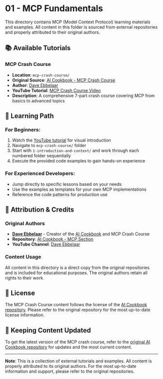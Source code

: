 # 01 - MCP Fundamentals

This directory contains MCP (Model Context Protocol) learning materials and examples. All content in this folder is sourced from external repositories and properly attributed to their original authors.

## 📚 Available Tutorials

### MCP Crash Course
- **Location**: `mcp-crash-course/`
- **Original Source**: [AI Cookbook - MCP Crash Course](https://github.com/daveebbelaar/ai-cookbook/tree/main/mcp/crash-course)
- **Author**: [Dave Ebbelaar](https://github.com/daveebbelaar)
- **YouTube Tutorial**: [MCP Crash Course Video](https://www.youtube.com/watch?v=5xqFjh56AwM&t=126s)
- **Description**: A comprehensive 7-part crash course covering MCP from basics to advanced topics

## 📖 Learning Path

### For Beginners:
1. Watch the [YouTube tutorial](https://www.youtube.com/watch?v=5xqFjh56AwM&t=126s) for visual introduction
2. Navigate to `mcp-crash-course/` folder
3. Start with `1-introduction-and-context/` and work through each numbered folder sequentially
4. Execute the provided code examples to gain hands-on experience

### For Experienced Developers:
- Jump directly to specific lessons based on your needs
- Use the examples as templates for your own MCP implementations
- Reference the code patterns for production use

## 🙏 Attribution & Credits

### Original Authors
- **[Dave Ebbelaar](https://github.com/daveebbelaar)** - Creator of the [AI Cookbook](https://github.com/daveebbelaar/ai-cookbook) and MCP Crash Course
- **Repository**: [AI Cookbook - MCP Section](https://github.com/daveebbelaar/ai-cookbook/tree/main/mcp/crash-course)
- **YouTube Channel**: [Dave Ebbelaar](https://www.youtube.com/@DaveEbbelaar)

### Content Usage
All content in this directory is a direct copy from the original repositories and is included for educational purposes. The original authors retain all rights to their work.

## 📝 License

The MCP Crash Course content follows the license of the [AI Cookbook repository](https://github.com/daveebbelaar/ai-cookbook/blob/main/LICENCE). Please refer to the original repository for the most up-to-date license information.

## 🔄 Keeping Content Updated

To get the latest version of the MCP crash course, refer to the [original AI Cookbook repository](https://github.com/daveebbelaar/ai-cookbook/tree/main/mcp/crash-course) for updates and the most current content.

---

**Note**: This is a collection of external tutorials and examples. All content is properly attributed to its original authors. For the most up-to-date information and support, please refer to the original repositories.

